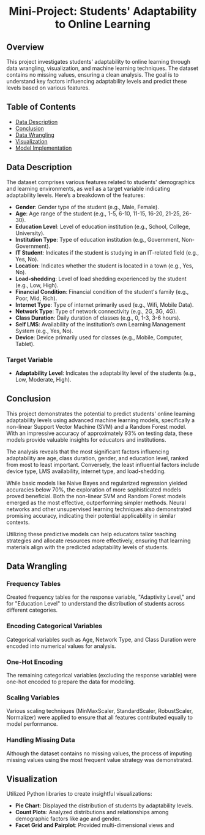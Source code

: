 <div align="center">

# Mini-Project: Students' Adaptability to Online Learning

</div>

## Overview
This project investigates students' adaptability to online learning through data wrangling, visualization, and machine learning techniques. The dataset contains no missing values, ensuring a clean analysis. The goal is to understand key factors influencing adaptability levels and predict these levels based on various features.

## Table of Contents
- [Data Description](#data-description)
- [Conclusion](#conclusion)
- [Data Wrangling](#data-wrangling)
- [Visualization](#visualization)
- [Model Implementation](#model-implementation)

## Data Description
The dataset comprises various features related to students' demographics and learning environments, as well as a target variable indicating adaptability levels. Here’s a breakdown of the features:

- **Gender**: Gender type of the student (e.g., Male, Female).
- **Age**: Age range of the student (e.g., 1-5, 6-10, 11-15, 16-20, 21-25, 26-30).
- **Education Level**: Level of education institution (e.g., School, College, University).
- **Institution Type**: Type of education institution (e.g., Government, Non-Government).
- **IT Student**: Indicates if the student is studying in an IT-related field (e.g., Yes, No).
- **Location**: Indicates whether the student is located in a town (e.g., Yes, No).
- **Load-shedding**: Level of load shedding experienced by the student (e.g., Low, High).
- **Financial Condition**: Financial condition of the student's family (e.g., Poor, Mid, Rich).
- **Internet Type**: Type of internet primarily used (e.g., Wifi, Mobile Data).
- **Network Type**: Type of network connectivity (e.g., 2G, 3G, 4G).
- **Class Duration**: Daily duration of classes (e.g., 0, 1-3, 3-6 hours).
- **Self LMS**: Availability of the institution’s own Learning Management System (e.g., Yes, No).
- **Device**: Device primarily used for classes (e.g., Mobile, Computer, Tablet).

### Target Variable
- **Adaptability Level**: Indicates the adaptability level of the students (e.g., Low, Moderate, High).

## Conclusion
This project demonstrates the potential to predict students' online learning adaptability levels using advanced machine learning models, specifically a non-linear Support Vector Machine (SVM) and a Random Forest model. With an impressive accuracy of approximately 93% on testing data, these models provide valuable insights for educators and institutions.

The analysis reveals that the most significant factors influencing adaptability are age, class duration, gender, and education level, ranked from most to least important. Conversely, the least influential factors include device type, LMS availability, internet type, and load-shedding.

While basic models like Naive Bayes and regularized regression yielded accuracies below 70%, the exploration of more sophisticated models proved beneficial. Both the non-linear SVM and Random Forest models emerged as the most effective, outperforming simpler methods. Neural networks and other unsupervised learning techniques also demonstrated promising accuracy, indicating their potential applicability in similar contexts.

Utilizing these predictive models can help educators tailor teaching strategies and allocate resources more effectively, ensuring that learning materials align with the predicted adaptability levels of students.

## Data Wrangling
### Frequency Tables
Created frequency tables for the response variable, "Adaptivity Level," and for "Education Level" to understand the distribution of students across different categories.

### Encoding Categorical Variables
Categorical variables such as Age, Network Type, and Class Duration were encoded into numerical values for analysis.

### One-Hot Encoding
The remaining categorical variables (excluding the response variable) were one-hot encoded to prepare the data for modeling.

### Scaling Variables
Various scaling techniques (MinMaxScaler, StandardScaler, RobustScaler, Normalizer) were applied to ensure that all features contributed equally to model performance.

### Handling Missing Data
Although the dataset contains no missing values, the process of imputing missing values using the most frequent value strategy was demonstrated.

## Visualization
Utilized Python libraries to create insightful visualizations:
- **Pie Chart**: Displayed the distribution of students by adaptability levels.
- **Count Plots**: Analyzed distributions and relationships among demographic factors like age and gender.
- **Facet Grid and Pairplot**: Provided multi-dimensional views and
